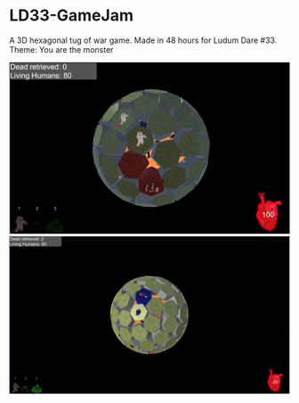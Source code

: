 # LD33-GameJam
A 3D hexagonal tug of war game. Made in 48 hours for Ludum Dare #33. Theme: You are the monster

![image](https://raw.githubusercontent.com/baocin/LD33-GameJam/master/Submitted%20Files/55428-shot0-1440435086.PNG)
![image](https://raw.githubusercontent.com/baocin/LD33-GameJam/master/Submitted%20Files/55428-shot1-1440435086.PNG)
